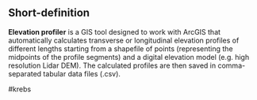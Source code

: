 Short-definition
----------------

**Elevation profiler** is a GIS tool designed to work with ArcGIS that automatically calculates transverse or longitudinal elevation profiles of different lengths starting from a shapefile of points (representing the midpoints of the profile segments) and a digital elevation model (e.g. high resolution Lidar DEM). The calculated profiles are then saved in comma-separated tabular data files (.csv).


#krebs
